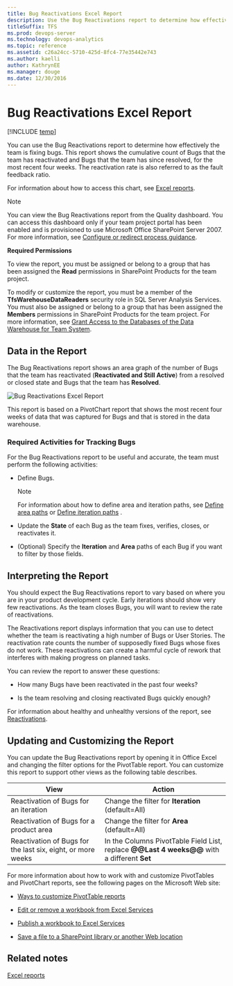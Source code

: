 ```yaml
---
title: Bug Reactivations Excel Report  
description: Use the Bug Reactivations report to determine how effectively the team is fixing bugs - Team Foundation Server  
titleSuffix: TFS
ms.prod: devops-server
ms.technology: devops-analytics
ms.topic: reference
ms.assetid: c26a24cc-5710-425d-8fc4-77e35442e743
ms.author: kaelliauthor: KathrynEE
ms.manager: douge
ms.date: 12/30/2016
---
```

# Bug Reactivations Excel Report

[!INCLUDE [temp](../_shared/tfs-sharepoint-version.md)]

You can use the Bug Reactivations report to determine how effectively the team is fixing bugs. This report shows the cumulative count of Bugs that the team has reactivated and Bugs that the team has since resolved, for the most recent four weeks. The reactivation rate is also referred to as the fault feedback ratio.  
  
 For information about how to access this chart, see [Excel reports](excel-reports.md).  
  
> [!NOTE]
>  You can view the Bug Reactivations report from the Quality dashboard. You can access this dashboard only if your team project portal has been enabled and is provisioned to use Microsoft Office SharePoint Server 2007. For more information, see [Configure or redirect process guidance](../sharepoint-dashboards/configure-or-redirect-process-guidance.md).  
  
 **Required Permissions**  
  
 To view the report, you must be assigned or belong to a group that has been assigned the **Read** permissions in SharePoint Products for the team project.  
  
 To modify or customize the report, you must be a member of the **TfsWarehouseDataReaders** security role in SQL Server Analysis Services. You must also be assigned or belong to a group that has been assigned the **Members** permissions in SharePoint Products for the team project. For more information, see [Grant Access to the Databases of the Data Warehouse for Team System](../admin/grant-permissions-to-reports.md).  
  
##  <a name="Data"></a> Data in the Report  
 The Bug Reactivations report shows an area graph of the number of Bugs that the team has reactivated (**Reactivated and Still Active**) from a resolved or closed state and Bugs that the team has **Resolved**.  
  
 ![Bug Reactivations Excel Report](_img/procguid_agileexr.png "ProcGuid_AgileExR")  
  
 This report is based on a PivotChart report that shows the most recent four weeks of data that was captured for Bugs and that is stored in the data warehouse.  
  
### Required Activities for Tracking Bugs  
 For the Bug Reactivations report to be useful and accurate, the team must perform the following activities:  
  
-   Define Bugs.  
  
    > [!NOTE]
    >  For information about how to define area and iteration paths, see [Define area paths](../../work/customize/set-area-paths.md) or [Define iteration paths](../../work/customize/set-iteration-paths-sprints.md) .  
  
-   Update the **State** of each Bug as the team fixes, verifies, closes, or reactivates it.  
  
-   (Optional) Specify the **Iteration** and **Area** paths of each Bug if you want to filter by those fields.  
  
##  <a name="Interpreting"></a> Interpreting the Report  
 You should expect the Bug Reactivations report to vary based on where you are in your product development cycle. Early iterations should show very few reactivations. As the team closes Bugs, you will want to review the rate of reactivations.  
  
 The Reactivations report displays information that you can use to detect whether the team is reactivating a high number of Bugs or User Stories. The reactivation rate counts the number of supposedly fixed Bugs whose fixes do not work. These reactivations can create a harmful cycle of rework that interferes with making progress on planned tasks.  
  
 You can review the report to answer these questions:  
  
-   How many Bugs have been reactivated in the past four weeks?  
  
-   Is the team resolving and closing reactivated Bugs quickly enough?  
  
 For information about healthy and unhealthy versions of the report, see [Reactivations](../sql-reports/reactivations-report.md).  
  
##  <a name="Updating"></a> Updating and Customizing the Report  
 You can update the Bug Reactivations report by opening it in Office Excel and changing the filter options for the PivotTable report. You can customize this report to support other views as the following table describes.  
  
|View|Action|  
|----------|------------|  
|Reactivation of Bugs for an iteration|Change the filter for **Iteration** (default=All)|  
|Reactivation of Bugs for a product area|Change the filter for **Area** (default=All)|  
|Reactivation of Bugs for the last six, eight, or more weeks|In the Columns PivotTable Field List, replace **@@Last 4 weeks@@** with a different **Set**|  
  
 For more information about how to work with and customize PivotTables and PivotChart reports, see the following pages on the Microsoft Web site:  
  
-   [Ways to customize PivotTable reports](http://go.microsoft.com/fwlink/?LinkId=165722)  
  
-   [Edit or remove a workbook from Excel Services](http://go.microsoft.com/fwlink/?LinkId=165723)  
  
-   [Publish a workbook to Excel Services](http://go.microsoft.com/fwlink/?LinkId=165724)  
  
-   [Save a file to a SharePoint library or another Web location](http://go.microsoft.com/fwlink/?LinkId=165725)  
  
## Related notes  
 [Excel reports](excel-reports.md)